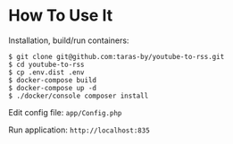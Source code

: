 # How To Use It 

Installation, build/run containers:

    $ git clone git@github.com:taras-by/youtube-to-rss.git
    $ cd youtube-to-rss
    $ cp .env.dist .env
    $ docker-compose build
    $ docker-compose up -d 
    $ ./docker/console composer install
    
Edit config file: `app/Config.php`

Run application: `http://localhost:835`
    